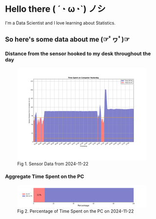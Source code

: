 
# Hello there ( ´◔ ω◔`) ノシ

I'm a Data Scientist and I love learning about Statistics.

## So here's some data about me (☞ﾟヮﾟ)☞


### Distance from the sensor hooked to my desk throughout the day
<figure>
  <picture>
    <source media="(prefers-color-scheme: dark)" srcset="Pi/readme/graphs/lineplot/dark-plot-2024-11-22.png">
    <source media="(prefers-color-scheme: light)" srcset="Pi/readme/graphs/lineplot/light-plot-2024-11-22.png">
    <img alt="Shows a black logo in light color mode and a white one in dark color mode." src="Pi/readme/graphs/lineplot/light-plot-2024-11-22.png">
  </picture>
  <figcaption>Fig 1. Sensor Data from 2024-11-22</figcaption>
</figure>



### Aggregate Time Spent on the PC
<figure>
  <picture>
    <source media="(prefers-color-scheme: dark)" srcset="Pi/readme/graphs/barplot/dark-plot-2024-11-22.png">
    <source media="(prefers-color-scheme: light)" srcset="Pi/readme/graphs/barplot/light-plot-2024-11-22.png">
    <img alt="Shows a black logo in light color mode and a white one in dark color mode." src="Pi/readme/graphs/barplot/light-plot-2024-11-22.png">
  </picture>
  <figcaption>Fig 2. Percentage of Time Spent on the PC on 2024-11-22</figcaption>
</figure>
